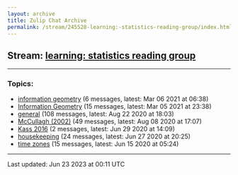 ```yaml
---
layout: archive
title: Zulip Chat Archive
permalink: /stream/245528-learning:-statistics-reading-group/index.html
---
```


## Stream: [learning: statistics reading group](https://mattecapu.github.io/ct-zulip-archive/stream/245528-learning:-statistics-reading-group/index.html)
---

### Topics:

* [information geometry](topic/topic_information.20geometry.html) (6 messages, latest: Mar 06 2021 at 06:38)
* [Information Geometry](topic/topic_Information.20Geometry.html) (15 messages, latest: Mar 05 2021 at 23:38)
* [general](topic/topic_general.html) (108 messages, latest: Aug 22 2020 at 18:03)
* [McCullagh (2002)](topic/topic_McCullagh.20(2002).html) (49 messages, latest: Aug 08 2020 at 17:07)
* [Kass 2016](topic/topic_Kass.202016.html) (2 messages, latest: Jun 29 2020 at 14:09)
* [housekeeping](topic/topic_housekeeping.html) (24 messages, latest: Jun 27 2020 at 20:25)
* [time zones](topic/topic_time.20zones.html) (15 messages, latest: Jun 15 2020 at 05:24)

<hr><p>Last updated: Jun 23 2023 at 00:11 UTC</p>